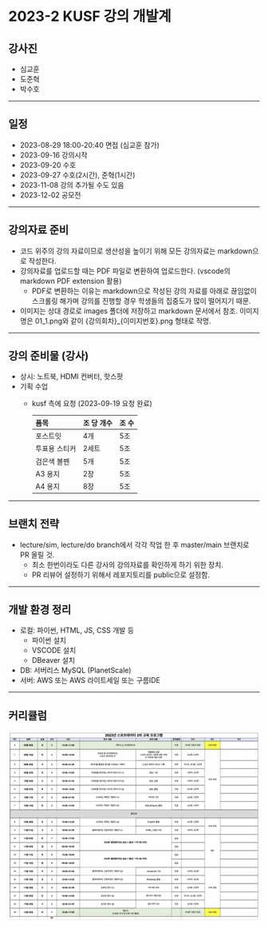 # 2023-2 KUSF 강의 개발계

## 강사진

- 심교훈
- 도준혁
- 박수호

---

## 일정

- 2023-08-29 18:00-20:40 면접 (심교훈 참가)
- 2023-09-16 강의시작
- 2023-09-20 수호
- 2023-09-27 수호(2시간), 준혁(1시간)
- 2023-11-08 강의 추가될 수도 있음
- 2023-12-02 공모전

---

## 강의자료 준비

- 코드 위주의 강의 자료이므로 생산성을 높이기 위해 모든 강의자료는 markdown으로 작성한다.
- 강의자료를 업로드할 때는 PDF 파일로 변환하여 업로드한다. (vscode의 markdown PDF extension 활용)
  - PDF로 변환하는 이유는 markdown으로 작성된 강의 자료를 아래로 끊임없이 스크롤링 해가며 강의를 진행할 경우 학생들의 집중도가 많이 떨어지기 때문.
- 이미지는 상대 경로로 images 폴더에 저장하고 markdown 문서에서 참조. 이미지명은 01_1.png와 같이 {강의회차}_{이미지번호}.png 형태로 작명.

---

## 강의 준비물 (강사)

- 상시: 노트북, HDMI 컨버터, 핫스팟
- 기획 수업
  - kusf 측에 요청 (2023-09-19 요청 완료)

    |품목|조 당 개수|조 수|
    |---|---|---|
    |포스트잇|4개|5조|
    |투표용 스티커|2세트|5조|
    |검은색 볼펜|5개|5조|
    |A3 용지|2장|5조|
    |A4 용지|8장|5조|

---

## 브랜치 전략

- lecture/sim, lecture/do branch에서 각각 작업 한 후 master/main 브랜치로 PR 올릴 것.
  - 최소 한번이라도 다른 강사의 강의자료를 확인하게 하기 위한 장치.
  - PR 리뷰어 설정하기 위해서 레포지토리를 public으로 설정함.

---

## 개발 환경 정리

- 로컬: 파이썬, HTML, JS, CSS 개발 등
  - 파이썬 설치
  - VSCODE 설치
  - DBeaver 설치
- DB: 서버리스 MySQL (PlanetScale)
- 서버: AWS 또는 AWS 라이트세일 또는 구름IDE

---

## 커리큘럼

![커리큘럼](./커리큘럼.png)
